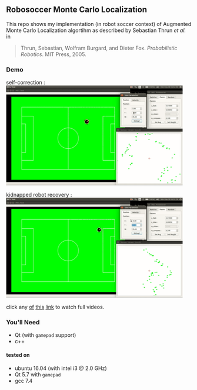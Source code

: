 ## Robosoccer Monte Carlo Localization
This repo shows my implementation (in robot soccer context) of Augmented Monte Carlo Localization algortihm as described by Sebastian Thrun *et al.* in 
> Thrun, Sebastian, Wolfram Burgard, and Dieter Fox. *Probabilistic Robotics*. MIT Press, 2005.

### Demo
self-correction :   
![mcl_correction](mcl_sim_correction.gif)   
   
kidnapped robot recovery :   
![mcl_kidnapped](mcl_sim_kidnap.gif)   
   
click any [of](https://www.youtube.com/watch?v=tMeLSQvUeVQ) [this](https://www.youtube.com/watch?v=ujVcfG9VXiw) [link](https://www.youtube.com/watch?v=SXniPrJiX9Q) to watch full videos.

### You'll Need
* Qt (with `gamepad` support)
* c++

#### tested on
* ubuntu 16.04 (with intel i3 @ 2.0 GHz)
* Qt 5.7 with `gamepad`
* gcc 7.4